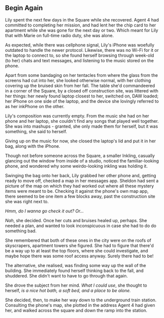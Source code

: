 ## Begin Again

Lily spent the next few days in the Square while she recovered. Agent 4 had committed to completing her mission, and had lent her the chip card to her apartment while she was gone for the next day or two. Which meant for Lily that with Marie on full-time radio duty, she was alone.

As expected, while there was cellphone signal, Lily's iPhone was woefully outdated to handle the newer protocol. Likewise, there was no Wi-Fi for it or the laptop to connect to, so she found herself browsing through week-old (to her) chats and text messages, and listening to the music stored on the phone.

Apart from some bandaging on her tentacles from where the glass from the screens had cut into her, she looked otherwise normal, with her clothing covering up the bruised skin from her fall. The table she'd commandeered in a corner of the Square, by a closed off construction site, was littered with her things: her newly found laptop closest to her, switched on, DAW loaded; her iPhone on one side of the laptop, and the device she lovingly referred to as her inkPhone on the other.

Lily's composition was currently empty. From the music she had on her phone and her laptop, she couldn't find any songs that played well together. She was into mashups - granted, she only made them for herself, but it was something, she said to herself.

Giving up on the music for now, she closed the laptop's lid and put it in her bag, along with the iPhone. 

Though not before someone across the Square, a smaller Inkling, casually glancing out the window from inside of a studio, noticed the familiar-looking phone, and wondered why some weirdo-looking inkling was holding it.

Swinging the bag onto her back, Lily grabbed her other phone and, getting ready to move off, checked a map in her messages app. Sheldon had sent a picture of the map on which they had worked out where all these mystery items were meant to be. Checking it against the phone's own map app, there seemed to be one item a few blocks away, past the construction site she was right next to.

*Hmm, do I wanna go check it out? Or...*

*Nah*, she decided. Once her cuts and bruises healed up, perhaps. She needed a plan, and wanted to look inconspicuous in case she had to do do something bad.

She remembered that both of these ones in the city were on the roofs of skyscrapers, apartment towers she figured. She had to figure that there'd be a way up to at least the top floors, where she could investigate, and maybe hope there was some roof access anyway. Surely there had to be!

The alternative, she realised, was finding some way up the wall of the building. She immediately found herself thinking back to the fall, and shuddered. She didn't want to have to go through that again. 

She drove the subject from her mind. *What I could use*, she thought to herself, *is a nice hot bath, a soft bed, and a place to be alone.*

She decided, then, to make her way down to the underground train station. Consulting the phone's map, she plotted in the address Agent 4 had given her, and walked across the square and down the ramp into the station.
